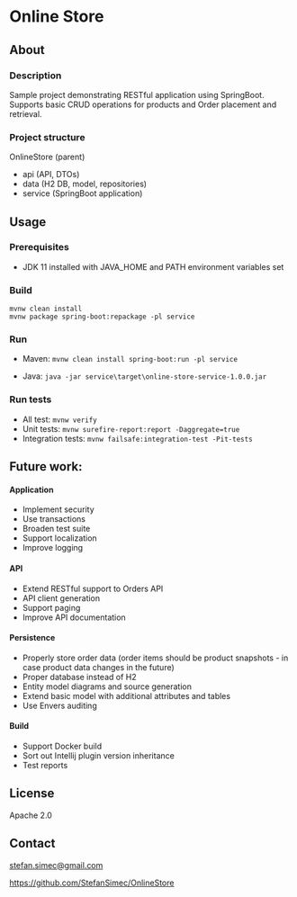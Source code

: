 # Online Store

## About

### Description
Sample project demonstrating RESTful application using SpringBoot. Supports basic CRUD operations for products 
and Order placement and retrieval.

### Project structure
OnlineStore (parent)
* api (API, DTOs)
* data (H2 DB, model, repositories)
* service (SpringBoot application)

## Usage

### Prerequisites

* JDK 11 installed with JAVA_HOME and PATH environment variables set

### Build
```
mvnw clean install
mvnw package spring-boot:repackage -pl service 
```
### Run

* Maven: 
`mvnw clean install spring-boot:run -pl service`  

* Java: 
`java -jar service\target\online-store-service-1.0.0.jar` 

### Run tests
* All test: `mvnw verify`
* Unit tests: `mvnw surefire-report:report -Daggregate=true`
* Integration tests: `mvnw failsafe:integration-test -Pit-tests`

## Future work:

#### Application
* Implement security
* Use transactions
* Broaden test suite
* Support localization
* Improve logging

#### API
* Extend RESTful support to Orders API
* API client generation
* Support paging
* Improve API documentation

#### Persistence
* Properly store order data (order items should be product snapshots - in case product data changes in the future)
* Proper database instead of H2
* Entity model diagrams and source generation
* Extend basic model with additional attributes and tables
* Use Envers auditing

#### Build
* Support Docker build
* Sort out Intellij plugin version inheritance
* Test reports

## License

Apache 2.0

## Contact

stefan.simec@gmail.com

https://github.com/StefanSimec/OnlineStore


